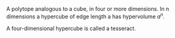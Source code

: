 A polytope analogous to a cube, in four or more dimensions. In n
dimensions a hypercube of edge length a has hypervolume $a^{n}.$

A four-dimensional hypercube is called a tesseract.
